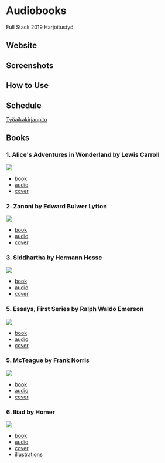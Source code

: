 # Audiobooks

Full Stack 2019 Harjoitustyö 

## Website

## Screenshots

## How to Use

## Schedule

[Työaikakirjanpito](https://github.com/NinaKWelch/audiobooks/wiki)

## Books

### 1. Alice's Adventures in Wonderland by Lewis Carroll

![](https://res.cloudinary.com/ninaw/image/upload/v1581432132/cover_carroll_alices_adventures_in_wonderland_coevc4.jpg)

- [book](http://www.gutenberg.org/files/28885/28885-h/28885-h.htm)
- [audio](https://librivox.org/alices-adventures-in-wonderland-by-lewis-carroll-3/)
- [cover](https://ia600300.us.archive.org/11/items/LibrivoxCdCoverArt19/Alices_Adventures_in_Wonderland5.jpg)

### 2. Zanoni by Edward Bulwer Lytton

![](https://res.cloudinary.com/ninaw/image/upload/v1581432132/cover_bulwer-lytton_zanoni_efabdd.jpg)


- [book](http://www.gutenberg.org/files/2664/2664-h/2664-h.htm)
- [audio](https://librivox.org/zanoni-by-edward-bulwer-lytton/)
- [cover](https://images-na.ssl-images-amazon.com/images/I/51Gct6XqEIL._SX342_.jpg)

### 3. Siddhartha by Hermann Hesse

![](https://res.cloudinary.com/ninaw/image/upload/v1581432131/cover_hesse_siddhartha_jmsaxa.jpg)

- [book](http://www.gutenberg.org/files/2500/2500-h/2500-h.htm)
- [audio](https://librivox.org/siddhartha-by-hermann-hesse/)
- [cover](https://m.media-amazon.com/images/I/516B8zqrjwL._SL500_.jpg)

### 5. Essays, First Series by Ralph Waldo Emerson

![](https://res.cloudinary.com/ninaw/image/upload/v1581432131/cover_emerson_essyes_qrznjz.jpg)

- [book](http://www.gutenberg.org/files/2944/2944-h/2944-h.htm#link2H_4_0002)
- [audio](https://librivox.org/essays-first-series-by-ralph-waldo-emerson/)
- [cover](https://images.findawayworld.com/v1/image/cover/CD077890?height=220&width=220)

### 5. McTeague by Frank Norris

![](https://res.cloudinary.com/ninaw/image/upload/v1581432132/cover_norris_mcteague_rmf2fa.jpg)

- [book](http://www.gutenberg.org/files/165/165-h/165-h.htm)
- [audio](https://librivox.org/mcteague-by-frank-norris/)
- [cover](https://s3-us-west-2.amazonaws.com/tabs.web.media/1/4/1414/1414-square-1536.jpg)

### 6. Iliad by Homer

![](https://res.cloudinary.com/ninaw/image/upload/v1581432132/cover_homer_iliad_nmmqbl.jpg)

- [book](http://www.gutenberg.org/files/2199/2199-h/2199-h.htm)
- [audio](https://librivox.org/the-iliad-by-homer-translated-by-samuel-butler/)
- [cover](https://m.media-amazon.com/images/I/5168DSbCuuL._SL500_.jpg)
- [illustrations](http://www.gutenberg.org/files/6130/6130-h/6130-h.htm)
